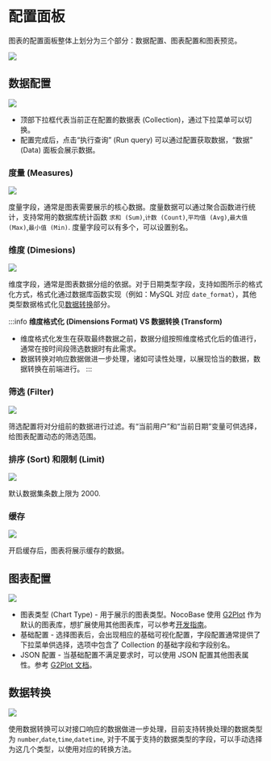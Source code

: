# 配置面板

图表的配置面板整体上划分为三个部分：数据配置、图表配置和图表预览。

![](https://static-docs.nocobase.com/b397cf9ab751b1652ab7d2de81ec0f11.png)

## 数据配置

![](https://static-docs.nocobase.com/801c019fc92c2fe756d622585b214d6e.png)

- 顶部下拉框代表当前正在配置的数据表 (Collection)，通过下拉菜单可以切换。
- 配置完成后，点击“执行查询” (Run query) 可以通过配置获取数据，“数据” (Data) 面板会展示数据。

### 度量 (Measures)

![](https://static-docs.nocobase.com/35caab4b0dea7c2378e2fe226439aa51.png)

度量字段，通常是图表需要展示的核心数据。度量数据可以通过聚合函数进行统计，支持常用的数据库统计函数 `求和 (Sum)`,`计数 (Count)`,`平均值 (Avg)`,`最大值 (Max)`,`最小值 (Min)`. 度量字段可以有多个，可以设置别名。

### 维度 (Dimesions)

![](https://static-docs.nocobase.com/7d0568757e6d999d67c316c2ff28d8e7.png)

维度字段，通常是图表数据分组的依据。对于日期类型字段，支持如图所示的格式化方式，格式化通过数据库函数实现（例如：MySQL 对应 `date_format`），其他类型数据格式化见[数据转换](#数据转换)部分。

:::info
**维度格式化 (Dimensions Format) VS 数据转换 (Transform)**

- 维度格式化发生在获取最终数据之前，数据分组按照维度格式化后的值进行，通常在按时间段筛选数据时有此需求。
- 数据转换对响应数据做进一步处理，诸如可读性处理，以展现恰当的数据，数据转换在前端进行。
  :::

### 筛选 (Filter)

![](https://static-docs.nocobase.com/42e35ace7a63776f6ba82325975128b5.png)

筛选配置将对分组前的数据进行过滤。有“当前用户”和“当前日期”变量可供选择，给图表配置动态的筛选范围。

### 排序 (Sort) 和限制 (Limit)

![](https://static-docs.nocobase.com/a49a841116b5c9a42fb79d3431257651.png)

默认数据集条数上限为 2000.

### 缓存

![](https://static-docs.nocobase.com/3d1e3f3282384d50bd7be3a580a07c4f.png)

开启缓存后，图表将展示缓存的数据。

## 图表配置

![](https://static-docs.nocobase.com/4b9b518258613b5a8c8d3e3cd7f6f9a8.png)

- 图表类型 (Chart Type) - 用于展示的图表类型。NocoBase 使用 [G2Plot](https://g2plot.antv.antgroup.com/) 作为默认的图表库，想扩展使用其他图表库，可以参考[开发指南](../dev/index.md)。
- 基础配置 - 选择图表后，会出现相应的基础可视化配置，字段配置通常提供了下拉菜单供选择，选项中包含了 Collection 的基础字段和字段别名。
- JSON 配置 - 当基础配置不满足要求时，可以使用 JSON 配置其他图表属性。参考 [G2Plot 文档](https://g2plot.antv.antgroup.com/api/plot-api)。

## 数据转换

![](https://static-docs.nocobase.com/86511c44dd3825bdcc3954d4132cd7a0.png)

使用数据转换可以对接口响应的数据做进一步处理，目前支持转换处理的数据类型为 `number`,`date`,`time`,`datetime`, 对于不属于支持的数据类型的字段，可以手动选择为这几个类型，以使用对应的转换方法。